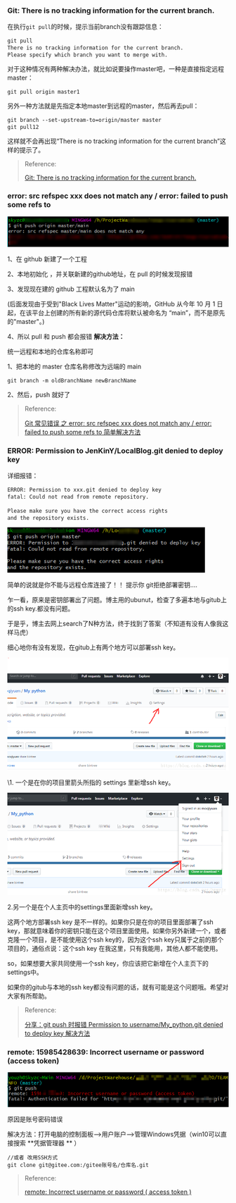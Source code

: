 ### Git: There is no tracking information for the current branch.

在执行`git pull`的时候，提示当前branch没有跟踪信息：

```shell
git pull
There is no tracking information for the current branch.
Please specify which branch you want to merge with.
```

对于这种情况有两种解决办法，就比如说要操作master吧，一种是直接指定远程master：

```shell
git pull origin master1
```

另外一种方法就是先指定本地master到远程的master，然后再去pull：

```shell
git branch --set-upstream-to=origin/master master
git pull12
```

这样就不会再出现“There is no tracking information for the current branch”这样的提示了。

> Reference:
>
> [Git: There is no tracking information for the current branch.](https://blog.csdn.net/sinat_36246371/article/details/79738782)

### error: src refspec xxx does not match any / error: failed to push some refs to

![image-20201221022004927](images/image-20201221022004927.png)

1、在 github 新建了一个工程

2、本地初始化 ，并关联新建的github地址，在 pull 的时候发现报错

3、发现现在建的 github 工程默认名为了 main

(后面发现由于受到"Black Lives Matter"运动的影响，GitHub 从今年 10 月 1 日起，在该平台上创建的所有新的源代码仓库将默认被命名为 “main”，而不是原先的"master"。)

4、所以 pull 和 push 都会报错
**解决方法：**

统一远程和本地的仓库名称即可

1、把本地的 master 仓库名称修改为远端的 main

```shell
git branch -m oldBranchName newBranchName
```

2、然后，push 就好了

> Reference:
>
> [Git 常见错误 之 error: src refspec xxx does not match any / error: failed to push some refs to 简单解决方法](https://blog.csdn.net/u014361280/article/details/109703556)

### ERROR: Permission to JenKinY/LocalBlog.git denied to deploy key

详细报错：

```shell
ERROR: Permission to xxx.git denied to deploy key
fatal: Could not read from remote repository.

Please make sure you have the correct access rights
and the repository exists.
```

![image-20201221023841647](images/image-20201221023841647.png)

简单的说就是你不能与远程仓库连接了！！ 提示你 git拒绝部署密钥....

乍一看，原来是密钥部署出了问题。博主用的ubunut，检查了多遍本地与gitub上的ssh key.都没有问题。

于是乎，博主去网上search了N种方法，终于找到了答案（不知道有没有人像我这样马虎）

细心地你有没有发现，在gitub上有两个地方可以部署ssh key。

![img](images/20180806190647583)

\1. 一个是在你的项目里箭头所指的 settings 里新增ssh key。

 

![img](images/20180806190935594)

2.另一个是在个人主页中的settings里面新增ssh key。

 

这两个地方部署ssh key 是不一样的。如果你只是在你的项目里面部署了ssh key，那就意味着你的密钥只能在这个项目里面使用。如果你另外新建一个，或者克隆一个项目，是不能使用这个ssh key的，因为这个ssh key只属于之前的那个项目的，通俗点说：这个ssh key 在我这里，只有我能用，其他人都不能使用。

so，如果想要大家共同使用一个ssh key，你应该把它新增在个人主页下的settings中。

 

如果你的gitub与本地的ssh key都没有问题的话，就有可能是这个问题哦。希望对大家有所帮助。



> Reference:
>
> [分享：git push 时报错 Permission to username/My_python.git denied to deploy key 解决方法](https://blog.csdn.net/hpwzjz/article/details/81459320)



### remote: 15985428639: Incorrect username or password (access token)

![image-20201223164737688](images/image-20201223164737688.png)

原因是账号密码错误

解决方法：打开电脑的控制面板–>用户账户–>管理Windows凭据（win10可以直接搜索 **凭据管理器 ** ）

```shell
//或者 改用SSH方式
git clone git@gitee.com:/gitee账号名/仓库名.git
```

> Reference:
>
> [remote: Incorrect username or password ( access token )](https://blog.csdn.net/qq_25479327/article/details/90270556)